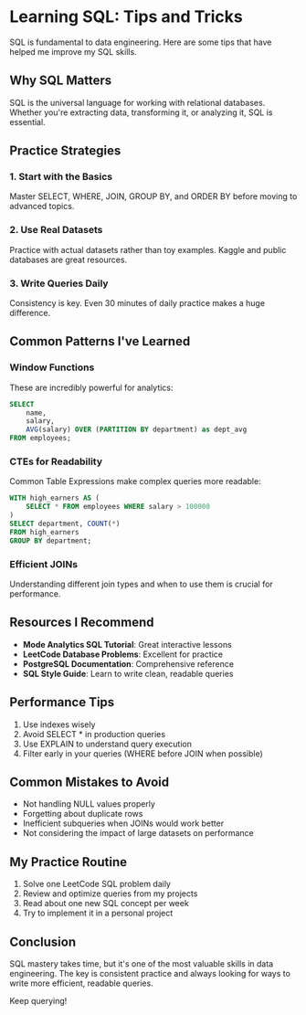 # Learning SQL: Tips and Tricks

SQL is fundamental to data engineering. Here are some tips that have helped me improve my SQL skills.

## Why SQL Matters

SQL is the universal language for working with relational databases. Whether you're extracting data, transforming it, or analyzing it, SQL is essential.

## Practice Strategies

### 1. Start with the Basics
Master SELECT, WHERE, JOIN, GROUP BY, and ORDER BY before moving to advanced topics.

### 2. Use Real Datasets
Practice with actual datasets rather than toy examples. Kaggle and public databases are great resources.

### 3. Write Queries Daily
Consistency is key. Even 30 minutes of daily practice makes a huge difference.

## Common Patterns I've Learned

### Window Functions
These are incredibly powerful for analytics:

```sql
SELECT 
    name,
    salary,
    AVG(salary) OVER (PARTITION BY department) as dept_avg
FROM employees;
```

### CTEs for Readability
Common Table Expressions make complex queries more readable:

```sql
WITH high_earners AS (
    SELECT * FROM employees WHERE salary > 100000
)
SELECT department, COUNT(*) 
FROM high_earners 
GROUP BY department;
```

### Efficient JOINs
Understanding different join types and when to use them is crucial for performance.

## Resources I Recommend

- **Mode Analytics SQL Tutorial**: Great interactive lessons
- **LeetCode Database Problems**: Excellent for practice
- **PostgreSQL Documentation**: Comprehensive reference
- **SQL Style Guide**: Learn to write clean, readable queries

## Performance Tips

1. Use indexes wisely
2. Avoid SELECT * in production queries
3. Use EXPLAIN to understand query execution
4. Filter early in your queries (WHERE before JOIN when possible)

## Common Mistakes to Avoid

- Not handling NULL values properly
- Forgetting about duplicate rows
- Inefficient subqueries when JOINs would work better
- Not considering the impact of large datasets on performance

## My Practice Routine

1. Solve one LeetCode SQL problem daily
2. Review and optimize queries from my projects
3. Read about one new SQL concept per week
4. Try to implement it in a personal project

## Conclusion

SQL mastery takes time, but it's one of the most valuable skills in data engineering. The key is consistent practice and always looking for ways to write more efficient, readable queries.

Keep querying!
